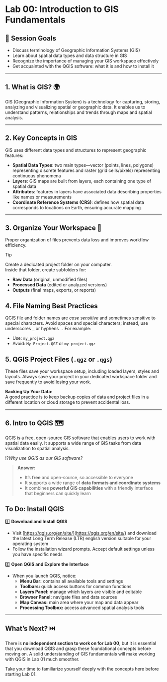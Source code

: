 # Lab 00: Introduction to GIS Fundamentals  

## 🎯 Session Goals
- Discuss terminology of Geographic Information Systems (GIS)  
- Learn about spatial data types and data structure in GIS  
- Recognize the importance of managing your GIS workspace effectively  
- Get acquainted with the QGIS software: what it is and how to install it  

---
## 1. What is GIS? 🌍    
GIS (Geographic Information System) is a technology for capturing, storing, analyzing and visualizing spatial or geographic data. It enables us to understand patterns, relationships and trends through maps and spatial analysis.

---
## 2. Key Concepts in GIS  
GIS uses different data types and structures to represent geographic features:

- **Spatial Data Types**: two main types—vector (points, lines, polygons) representing discrete features and raster (grid cells/pixels) representing continuous phenomena
- **Layers**: GIS maps are built from layers, each containing one type of spatial data
- **Attributes**: features in layers have associated data describing properties like names or measurements
- **Coordinate Reference Systems (CRS)**: defines how spatial data corresponds to locations on Earth, ensuring accurate mapping

---
## 3. Organize Your Workspace 📂 
Proper organization of files prevents data loss and improves workflow efficiency.  

> [!TIP]  
> Create a dedicated project folder on your computer.  
> Inside that folder, create subfolders for:  
> - **Raw Data** (original, unmodified files)  
> - **Processed Data** (edited or analyzed versions)  
> - **Outputs** (final maps, exports, or reports)  
>   

## 4. File Naming Best Practices
QGIS file and folder names are *case sensitive* and sometimes sensitive to special characters. Avoid spaces and special characters; instead, use underscores `_` or hyphens `-`. For example:  
  - Use: `my_project.qgz`  
  - Avoid: `My Project.QGZ` or `my project.qgz`  

## 5. QGIS Project Files (`.qgz` or `.qgs`) 
These files save your workspace setup, including loaded layers, styles and layouts. Always save your project in your dedicated workspace folder and save frequently to avoid losing your work.

**Backing Up Your Data:**  
A good practice is to keep backup copies of data and project files in a different location or cloud storage to prevent accidental loss.
  
---
## 6. Intro to QGIS 🗺️
QGIS is a free, open-source GIS software that enables users to work with spatial data easily. It supports a wide range of GIS tasks from data visualization to spatial analysis.

⁉️*Why use QGIS as our GIS software?*  

> **Answer:**  
> - It’s **free** and open-source, so accessible to everyone  
> - It supports a wide range of **data formats and coordinate systems**  
> - It combines **powerful GIS capabilities** with a friendly interface that beginners can quickly learn

## To Do: Install QGIS

1️⃣ **Download and Install QGIS**  
- Visit [https://qgis.org/en/site/](https://qgis.org/en/site/) and download the latest Long Term Release (LTR) english version suitable for your operating system  
- Follow the installation wizard prompts. Accept default settings unless you have specific needs  

2️⃣ **Open QGIS and Explore the Interface**  
- When you launch QGIS, notice:  
  - **Menu Bar:** contains all available tools and settings  
  - **Toolbars:** quick access buttons for common functions
  - **Layers Panel:** manage which layers are visible and editable
  - **Browser Panel:** navigate files and data sources 
  - **Map Canvas:** main area where your map and data appear
  - **Processing Toolbox:** access advanced spatial analysis tools
 
---
## What’s Next? ⏭️  
There is **no independent section to work on for Lab 00**, but it is essential that you download QGIS and grasp these foundational concepts before moving on. A solid understanding of GIS fundamentals will make working with QGIS in Lab 01 much smoother.

Take your time to familiarize yourself deeply with the concepts here before starting Lab 01.
